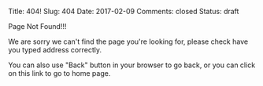 Title: 404! 
Slug: 404 
Date: 2017-02-09 
Comments: closed
Status: draft

Page Not Found!!!

We are sorry we can't find the page you're looking for, please check have you typed address correctly.

You can also use "Back" button in your browser to go back, or you can click on this link to go to home page.